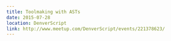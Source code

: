 ```yaml
---
title: Toolmaking with ASTs
date: 2015-07-28
location: DenverScript
link: http://www.meetup.com/DenverScript/events/221378623/
---
```

